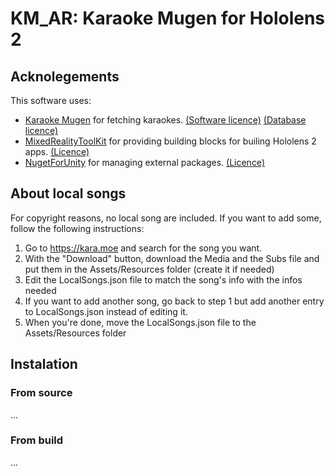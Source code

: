 # KM_AR: Karaoke Mugen for Hololens 2
## Acknolegements
This software uses:
- [Karaoke Mugen](https://gitlab.com/karaokemugen) for fetching karaokes. [(Software licence)](https://gitlab.com/karaokemugen/code/karaokemugen-server/-/blob/master/LICENSE.md) [(Database licence)](https://gitlab.com/karaokemugen/bases/karaokebase/-/blob/master/LICENSE.md)
- [MixedRealityToolKit](https://github.com/MixedRealityToolkit/MixedRealityToolkit-Unity) for providing building blocks for builing Hololens 2 apps. [(Licence)](https://github.com/MixedRealityToolkit/MixedRealityToolkit-Unity/blob/main/LICENSE.md)
- [NugetForUnity](https://github.com/GlitchEnzo/NuGetForUnity) for managing external packages. [(Licence)](https://github.com/GlitchEnzo/NuGetForUnity/blob/master/LICENSE)
## About local songs
For copyright reasons, no local song are included. If you want to add some, follow the following instructions:
1. Go to https://kara.moe and search for the song you want.
2. With the "Download" button, download the Media and the Subs file and put them in the Assets/Resources folder (create it if needed)
3. Edit the LocalSongs.json file to match the song's info with the infos needed
4. If you want to add another song, go back to step 1 but add another entry to LocalSongs.json instead of editing it.
5. When you're done, move the LocalSongs.json file to the Assets/Resources folder
## Instalation
### From source
...
### From build
...
